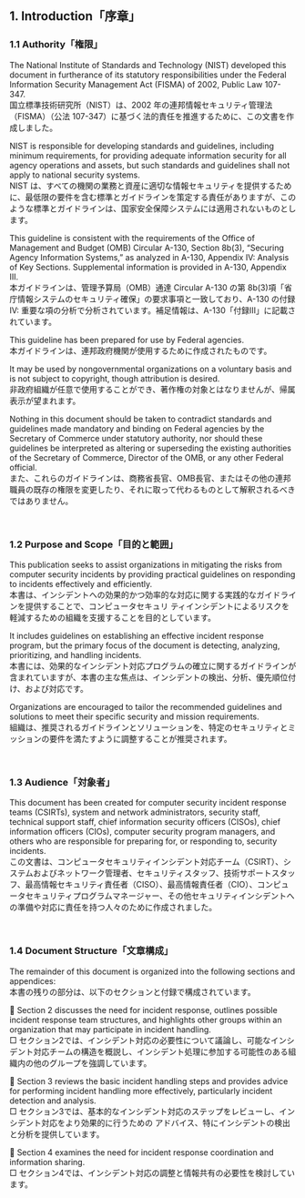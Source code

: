 ## 1. Introduction「序章」

### 1.1 Authority「権限」

The National Institute of Standards and Technology (NIST) developed this document in furtherance of its statutory responsibilities under the Federal Information Security Management Act (FISMA) of 2002, Public Law 107-347.  
国立標準技術研究所（NIST）は、2002 年の連邦情報セキュリティ管理法（FISMA）（公法 107-347）に基づく法的責任を推進するために、この文書を作成しました。  

NIST is responsible for developing standards and guidelines, including minimum requirements, for providing adequate information security for all agency operations and assets, but such standards and guidelines shall not apply to national security systems.  
NIST は、すべての機関の業務と資産に適切な情報セキュリティを提供するために、最低限の要件を含む標準とガイドラインを策定する責任がありますが、このような標準とガイドラインは、国家安全保障システムには適用されないものとします。  

This guideline is consistent with the requirements of the Office of Management and Budget (OMB) Circular A-130, Section 8b(3), “Securing Agency Information Systems,” as analyzed in A-130, Appendix IV: Analysis of Key Sections. Supplemental information is provided in A-130, Appendix III.  
本ガイドラインは、管理予算局（OMB）通達 Circular A-130 の第 8b(3)項「省庁情報システムのセキュリティ確保」の要求事項と一致しており、A-130 の付録 IV: 重要な項の分析で分析されています。補足情報は、A-130「付録III」に記載されています。  

This guideline has been prepared for use by Federal agencies.  
本ガイドラインは、連邦政府機関が使用するために作成されたものです。  

It may be used by nongovernmental organizations on a voluntary basis and is not subject to copyright, though attribution is desired.  
非政府組織が任意で使用することができ、著作権の対象とはなりませんが、帰属表示が望まれます。  


Nothing in this document should be taken to contradict standards and guidelines made mandatory and binding on Federal agencies by the Secretary of Commerce under statutory authority, nor should these guidelines be interpreted as altering or superseding the existing authorities of the Secretary of Commerce, Director of the OMB, or any other Federal official.  
また、これらのガイドラインは、商務省長官、OMB長官、またはその他の連邦職員の既存の権限を変更したり、それに取って代わるものとして解釈されるべきではありません。 　

<br/>

### 1.2 Purpose and Scope「目的と範囲」

This publication seeks to assist organizations in mitigating the risks from computer security incidents by providing practical guidelines on responding to incidents effectively and efficiently.  
本書は、インシデントへの効果的かつ効率的な対応に関する実践的なガイドラインを提供することで、コンピュータセキュリ ティインシデントによるリスクを軽減するための組織を支援することを目的としています。  

It includes guidelines on establishing an effective incident response program, but the primary focus of the document is detecting, analyzing, prioritizing, and handling incidents.  
本書には、効果的なインシデント対応プログラムの確立に関するガイドラインが含まれていますが、本書の主な焦点は、インシデントの検出、分析、優先順位付け、および対応です。  

Organizations are encouraged to tailor the recommended guidelines and solutions to meet their specific security and mission requirements.  
組織は、推奨されるガイドラインとソリューションを、特定のセキュリティとミッションの要件を満たすように調整することが推奨されます。  

<br/>

### 1.3 Audience「対象者」

This document has been created for computer security incident response teams (CSIRTs), system and network administrators, security staff, technical support staff, chief information security officers (CISOs), chief information officers (CIOs), computer security program managers, and others who are responsible for preparing for, or responding to, security incidents.  
この文書は、コンピュータセキュリティインシデント対応チーム（CSIRT）、システムおよびネットワーク管理者、セキュリティスタッフ、技術サポートスタッフ、最高情報セキュリティ責任者（CISO）、最高情報責任者（CIO）、コンピュータセキュリティプログラムマネージャー、その他セキュリティインシデントへの準備や対応に責任を持つ人々のために作成されました。 　

<br/>

### 1.4 Document Structure「文章構成」

The remainder of this document is organized into the following sections and appendices:  
本書の残りの部分は、以下のセクションと付録で構成されています。  

 Section 2 discusses the need for incident response, outlines possible incident response team structures, and highlights other groups within an organization that may participate in incident handling.  
□ セクション2では、インシデント対応の必要性について議論し、可能なインシデント対応チームの構造を概説し、インシデント処理に参加する可能性のある組織内の他のグループを強調しています。  

 Section 3 reviews the basic incident handling steps and provides advice for performing incident handling more effectively, particularly incident detection and analysis.  
□ セクション3では、基本的なインシデント対応のステップをレビューし、インシデント対応をより効果的に行うための アドバイス、特にインシデントの検出と分析を提供しています。  

 Section 4 examines the need for incident response coordination and information sharing.   
□ セクション4では、インシデント対応の調整と情報共有の必要性を検討しています。  

